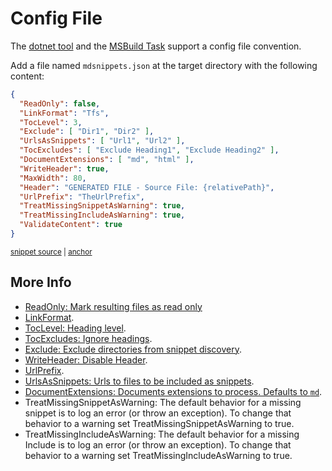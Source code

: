 <!--
GENERATED FILE - DO NOT EDIT
This file was generated by [MarkdownSnippets](https://github.com/SimonCropp/MarkdownSnippets).
Source File: /docs/mdsource/config-file.source.md
To change this file edit the source file and then run MarkdownSnippets.
-->

# Config File

The [dotnet tool](/readme.md#installation) and the [MSBuild Task](msbuild.md) support a config file convention.

Add a file named `mdsnippets.json` at the target directory with the following content:

<!-- snippet: sampleConfig.json -->
<a id='snippet-sampleConfig.json'></a>
```json
{
  "ReadOnly": false,
  "LinkFormat": "Tfs",
  "TocLevel": 3,
  "Exclude": [ "Dir1", "Dir2" ],
  "UrlsAsSnippets": [ "Url1", "Url2" ],
  "TocExcludes": [ "Exclude Heading1", "Exclude Heading2" ],
  "DocumentExtensions": [ "md", "html" ],
  "WriteHeader": true,
  "MaxWidth": 80,
  "Header": "GENERATED FILE - Source File: {relativePath}",
  "UrlPrefix": "TheUrlPrefix",
  "TreatMissingSnippetAsWarning": true,
  "TreatMissingIncludeAsWarning": true,
  "ValidateContent": true
}
```
<sup><a href='/src/ConfigReader.Tests/sampleConfig.json#L1-L16' title='File snippet `sampleConfig.json` was extracted from'>snippet source</a> | <a href='#snippet-sampleConfig.json' title='Navigate to start of snippet `sampleConfig.json`'>anchor</a></sup>
<!-- endSnippet -->


## More Info

 * [ReadOnly: Mark resulting files as read only](/readme.md#mark-resulting-files-as-read-only)
 * [LinkFormat](/readme.md#linkformat).
 * [TocLevel: Heading level](/docs/toc.md#heading-level).
 * [TocExcludes: Ignore headings](/docs/toc.md#ignore-headings).
 * [Exclude: Exclude directories from snippet discovery](/docs/snippet-exclusion.md).
 * [WriteHeader: Disable Header](/docs/header.md#disable-header).
 * [UrlPrefix](/readme.md#urlprefix).
 * [UrlsAsSnippets: Urls to files to be included as snippets](/readme.md#urlsassnippets).
 * [DocumentExtensions: Documents extensions to process. Defaults to `md`](/readme.md#documentextensions).
 * TreatMissingSnippetAsWarning: The default behavior for a missing snippet is to log an error (or throw an exception). To change that behavior to a warning set TreatMissingSnippetAsWarning to true.
 * TreatMissingIncludeAsWarning: The default behavior for a missing Include is to log an error (or throw an exception). To change that behavior to a warning set TreatMissingIncludeAsWarning to true.
